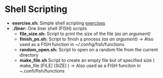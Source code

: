 # Shell Scripting

* **exercise.sh:** Simple shell scripting [exercises](https://medium.com/@sankad_19852/shell-scripting-exercises-5eb7220c2252)
* **./liner:** One liner shell (FISH) scripts
    * **file_size.sh:** Script to print the size of the file _(as an argument)_
    * **finish_ps.sh:** Script to finish a process _(as an argument)_ -> Also used as a FISH function in ~/.config/fish/functions
    * **random_open.sh:** Script to open on a random file from the current directory
    * **make_file.sh** Script to create an empty file but of specified size ( make_file [FILE] [SIZE] ) -> Also used as a FISH funciton in ~.confi/fish/functions
